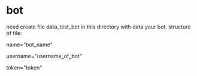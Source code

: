 # bot
need create file data_test_bot in this directory with data your bot.
structure of file:

name="bot_name"

username="username_of_bot"

token="token"
